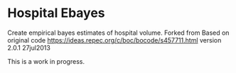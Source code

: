 # Hospital Ebayes
Create empirical bayes estimates of hospital volume. Forked from Based on original code https://ideas.repec.org/c/boc/bocode/s457711.html version 2.0.1  27jul2013  

This is a work in progress.
